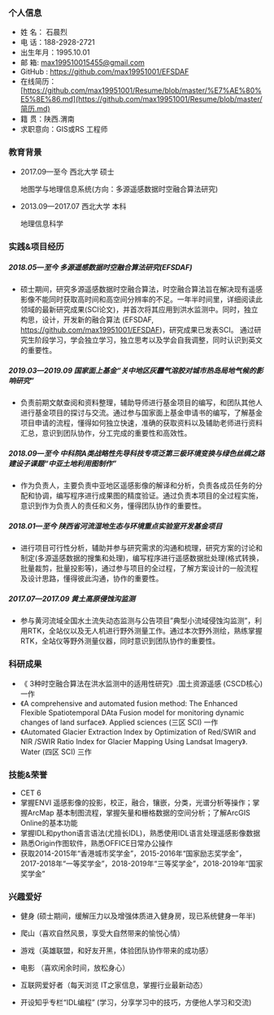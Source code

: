 ### 个人信息

* 姓       名： 石晨烈
* 电       话：188-2928-2721                                                  
* 出生年月：1995.10.01
* 邮        箱:   max199510015455@gmail.com
* GitHub   :   <https://github.com/max19951001/EFSDAF>
* 在线简历：[https://github.com/max19951001/Resume/blob/master/%E7%AE%80%E5%8E%86.md](https://github.com/max19951001/Resume/blob/master/简历.md)
* 籍        贯：陕西.渭南
* 求职意向：GIS或RS 工程师

### 教育背景

* 2017.09—至今                               西北大学                             硕士  

  地图学与地理信息系统(方向：多源遥感数据时空融合算法研究)                               

* 2013.09—2017.07                        西北大学                             本科

  地理信息科学

### 实践&项目经历

##### 2018.05—至今               多源遥感数据时空融合算法研究(EFSDAF)

* 硕士期间，研究多源遥感数据时空融合算法，时空融合算法旨在解决现有遥感影像不能同时获取高时间和高空间分辨率的不足。一年半时间里，详细阅读此领域的最新研究成果(SCI论文)，并首次将其应用到洪水监测中。同时，独立构思，设计，开发新的融合算法 (EFSDAF, https://github.com/max19951001/EFSDAF)，研究成果已发表SCI。 通过研究生阶段学习，学会独立学习，独立思考以及学会自我调整，同时认识到英文的重要性。

##### 2019.03—2019.09         国家面上基金“关中地区灰霾气溶胶对城市热岛局地气候的影响研究”

*  负责前期文献查阅和资料整理，辅助导师进行基金项目的编写，和团队其他人进行基金项目的探讨与交流。通过参与国家面上基金申请书的编写，了解基金项目申请的流程，懂得如何独立快速，准确的获取资料以及辅助老师进行资料汇总，意识到团队协作，分工完成的重要性和高效性。

##### 2018.09—至今               中科院A类战略性先导科技专项泛第三极环境变换与绿色丝绸之路建设子课题“中亚土地利用图制作”

* 作为负责人，主要负责中亚地区遥感影像的解译和分析，负责各成员任务的分配和协调，编写程序进行成果图的精度验证。通过负责本项目的全过程实施，意识到作为负责人的责任和义务，懂得团队协作的重要性。

##### 2018.01—至今                陕西省河流湿地生态与环境重点实验室开发基金项目

* 进行项目可行性分析，辅助并参与研究需求的沟通和梳理，研究方案的讨论和制定(多源遥感数据的搜集和处理)，编写程序进行遥感数据批处理(格式转换，批量裁剪，批量投影等)，通过参与项目的全过程，了解方案设计的一般流程及设计思路，懂得彼此沟通，协作的重要性。

##### 2017.07—2017.09         黄土高原侵蚀沟监测

* 参与黄河流域全国水土流失动态监测与公告项目”典型小流域侵蚀沟监测”，利用RTK，全站仪以及无人机进行野外测量工作。通过本次野外测绘，熟练掌握RTK，全站仪等野外测量仪器，同时意识到团队协作的重要性。

###  科研成果

* 《 3种时空融合算法在洪水监测中的适用性研究》.国土资源遥感 (CSCD核心)   一作
* 《A comprehensive and automated fusion method: The Enhanced Flexible Spatiotemporal DAta Fusion model for monitoring dynamic changes of land surface》. Applied sciences (三区 SCI)  一作
* 《Automated Glacier Extraction Index by Optimization of Red/SWIR and NIR /SWIR Ratio Index for Glacier Mapping Using Landsat Imagery》. Water (四区 SCI) 三作

### 技能&荣誉

* CET 6
* 掌握ENVI 遥感影像的投影，校正，融合，镶嵌，分类，光谱分析等操作；掌握ArcMap 基本制图流程，掌握矢量和栅格数据的空间分析；了解ArcGIS Online的基本功能
* 掌握IDL和python语言语法(尤擅长IDL)，熟悉使用IDL语言处理遥感影像数据
* 熟悉Origin作图软件，熟悉OFFICE日常办公操作
* 获取2014-2015年“香港城市奖学金”，2015-2016年“国家励志奖学金”，2017-2018年“一等奖学金”，2018-2019年“三等奖学金”，2018-2019年“国家奖学金”

### 兴趣爱好

* 健身 (硕士期间，缓解压力以及增强体质进入健身房，现已系统健身一年半)
* 爬山（喜欢自然风景，享受大自然带来的愉悦心情）
* 游戏（英雄联盟，和好友开黑，体验团队协作带来的成功感）
* 电影 （喜欢闲余时间，放松身心）

* 互联网爱好者（每天浏览 IT之家信息，掌握行业最新动态）
* 开设知乎专栏“IDL编程” (学习，分享学习中的技巧，方便他人学习和交流)
